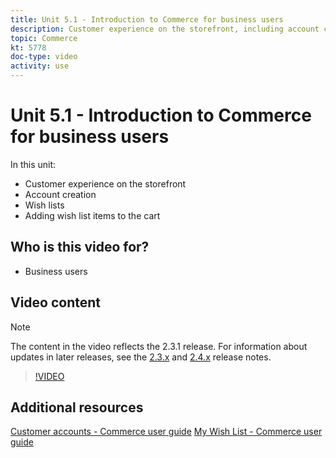 ```yaml
---
title: Unit 5.1 - Introduction to Commerce for business users
description: Customer experience on the storefront, including account creation, wish lists, and adding wish list items to the cart
topic: Commerce
kt: 5778
doc-type: video
activity: use
---
```


# Unit 5.1 - Introduction to Commerce for business users

In this unit:

- Customer experience on the storefront
- Account creation
- Wish lists
- Adding wish list items to the cart

## Who is this video for?

- Business users

## Video content

>[!NOTE]
>
>The content in the video reflects the 2.3.1 release. For information about updates in later releases, see the [ 2.3.x](https://devdocs.magento.com/guides/v2.3/release-notes/bk-release-notes.html) and [2.4.x](https://devdocs.magento.com/guides/v2.4/release-notes/bk-release-notes.html) release notes.

>[!VIDEO](https://video.tv.adobe.com/v/36188?quality=12&learn=on)

## Additional resources

[Customer accounts - Commerce user guide](https://docs.magento.com/user-guide/customers/customer-account.html)
[My Wish List - Commerce user guide](https://docs.magento.com/user-guide/customers/account-dashboard-my-wish-list.html)
